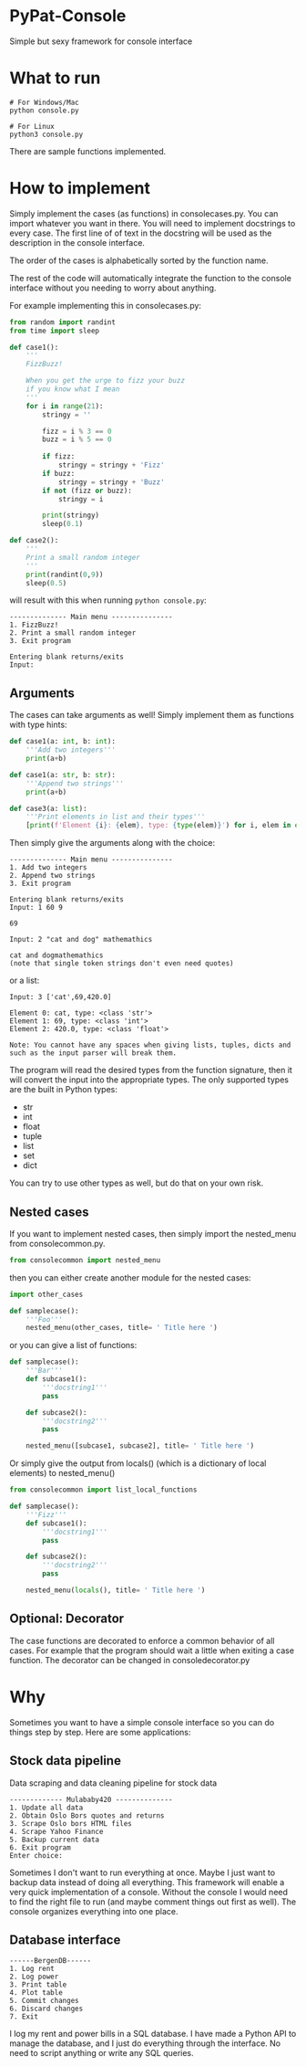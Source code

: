 # PyPat-Console
Simple but sexy framework for console interface 


# What to run
```
# For Windows/Mac
python console.py

# For Linux
python3 console.py
```
There are sample functions implemented. 

# How to implement
Simply implement the cases (as functions) in consolecases.py. You can import whatever you want in there. You will need to implement docstrings to every case. The first line of of text in the docstring will be used as the description in the console interface. 

The order of the cases is alphabetically sorted by the function name. 

The rest of the code will automatically integrate the function to the console interface without you needing to worry about anything.

For example implementing this in consolecases.py:
```python
from random import randint
from time import sleep

def case1():
    '''
    FizzBuzz!

    When you get the urge to fizz your buzz 
    if you know what I mean
    '''
    for i in range(21):
        stringy = ''

        fizz = i % 3 == 0 
        buzz = i % 5 == 0 
        
        if fizz:
            stringy = stringy + 'Fizz'
        if buzz:
            stringy = stringy + 'Buzz'
        if not (fizz or buzz):
            stringy = i

        print(stringy) 
        sleep(0.1)

def case2():
    '''
    Print a small random integer 
    '''
    print(randint(0,9))
    sleep(0.5)
```

will result with this when running ```python console.py```:

```
-------------- Main menu ---------------
1. FizzBuzz!
2. Print a small random integer
3. Exit program

Entering blank returns/exits
Input:
```
## Arguments
The cases can take arguments as well! Simply implement them as functions with type hints:
````python
def case1(a: int, b: int):
    '''Add two integers'''
    print(a+b)

def case1(a: str, b: str):
    '''Append two strings'''
    print(a+b)

def case3(a: list):
    '''Print elements in list and their types'''
    [print(f'Element {i}: {elem}, type: {type(elem)}') for i, elem in enumerate(a)]
````
Then simply give the arguments along with the choice:
````
-------------- Main menu ---------------
1. Add two integers
2. Append two strings
3. Exit program

Entering blank returns/exits
Input: 1 60 9

69
````
````
Input: 2 "cat and dog" mathemathics

cat and dogmathemathics
(note that single token strings don't even need quotes)
````
or a list:
````
Input: 3 ['cat',69,420.0]

Element 0: cat, type: <class 'str'>    
Element 1: 69, type: <class 'int'>     
Element 2: 420.0, type: <class 'float'>

Note: You cannot have any spaces when giving lists, tuples, dicts and such as the input parser will break them. 
````

The program will read the desired types from the function signature, then it will convert the input into the appropriate types. The only supported types are the built in Python types:
- str
- int
- float
- tuple
- list
- set
- dict

You can try to use other types as well, but do that on your own risk. 

## Nested cases
If you want to implement nested cases, then simply import 
the nested_menu from consolecommon.py.
```python
from consolecommon import nested_menu
```
then you can either create another module for the nested cases:
```python
import other_cases

def samplecase():
    '''Foo'''
    nested_menu(other_cases, title= ' Title here ')
```

or you can give a list of functions:

```python
def samplecase():
    '''Bar'''
    def subcase1():
        '''docstring1'''
        pass

    def subcase2():
        '''docstring2'''
        pass

    nested_menu([subcase1, subcase2], title= ' Title here ')
```
Or simply give the output from locals() (which is a dictionary of local elements) to nested_menu()

```python
from consolecommon import list_local_functions

def samplecase():
    '''Fizz'''
    def subcase1():
        '''docstring1'''
        pass

    def subcase2():
        '''docstring2'''
        pass

    nested_menu(locals(), title= ' Title here ')
```

## Optional: Decorator
The case functions are decorated to enforce a common behavior of all cases. For example that the program should wait a little when exiting a case function. The decorator can be changed in consoledecorator.py

# Why
Sometimes you want to have a simple console interface so you can do things step by step. 
Here are some applications:

## Stock data pipeline
Data scraping and data cleaning pipeline for stock data
```
------------- Mulababy420 --------------
1. Update all data
2. Obtain Oslo Bors quotes and returns
3. Scrape Oslo bors HTML files
4. Scrape Yahoo Finance
5. Backup current data
6. Exit program
Enter choice: 
```
Sometimes I don't want to run everything at once. Maybe I just want to backup data instead of doing all everything. This framework will enable a very quick implementation of a console. 
Without the console I would need to find the right file to run (and maybe comment things out first as well). The console organizes everything into one place. 

## Database interface
```
------BergenDB------
1. Log rent
2. Log power
3. Print table
4. Plot table
5. Commit changes
6. Discard changes
7. Exit
```
I log my rent and power bills in a SQL database. I have made a Python API to manage the database, and I just do everything through the interface. No need to script anything or write any SQL queries.
